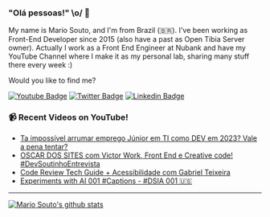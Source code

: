 ### "Olá pessoas!" \o/ 👋

My name is Mario Souto, and I'm from Brazil (🇧🇷). I've been working as Front-End Developer since 2015 (also have a past as Open Tibia Server owner). Actually I work as a Front End Engineer at Nubank and have my YouTube Channel where I make it as my personal lab, sharing many stuff there every week :)

Would you like to find me?

[![Youtube Badge](https://img.shields.io/badge/-Youtube-FF0000?style=flat-square&labelColor=FF0000&logo=youtube&logoColor=white&link=https://youtube.com/c/DevSoutinho)](https://youtube.com/c/DevSoutinho)
[![Twitter Badge](https://img.shields.io/badge/-Twitter-1ca0f1?style=flat-square&labelColor=1ca0f1&logo=twitter&logoColor=white&link=https://twitter.com/omariosouto)](https://twitter.com/omariosouto)
[![Linkedin Badge](https://img.shields.io/badge/-LinkedIn-blue?style=flat-square&logo=Linkedin&logoColor=white&link=https://www.linkedin.com/in/omariosouto)](https://www.linkedin.com/in/omariosouto)

### 📹 Recent Videos on YouTube!

<!-- YOUTUBE:START -->
- [Ta impossível arrumar emprego Júnior em TI como DEV em 2023? Vale a pena tentar?](https://www.youtube.com/watch?v=Bh1AO7z4zQ8)
- [OSCAR DOS SITES com Victor Work, Front End e Creative code! #DevSoutinhoEntrevista](https://www.youtube.com/watch?v=m2aL4eUO9qE)
- [Code Review Tech Guide + Acessibilidade com Gabriel Teixeira](https://www.youtube.com/watch?v=TO5iKQnZKTw)
- [Experiments with AI 001 #Captions - #DSIA 001 🇺🇸](https://www.youtube.com/watch?v=5ksFvu-4IAA)
<!-- YOUTUBE:END -->

____


[![Mario Souto's github stats](https://github-readme-stats.vercel.app/api?username=omariosouto&theme=dark&show_icons=true&count_private=true)](https://github.com/omariosouto)
